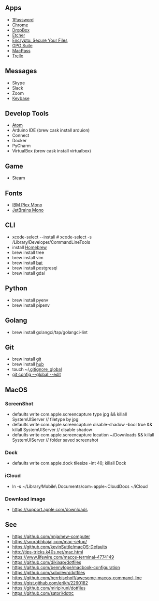 ## Apps
- [1Password](https://1password.com/)
- [Chrome](https://www.google.com/chrome/)
- [DropBox](https://www.dropbox.com/)
- [Etcher](https://www.balena.io/etcher/)
- [Encrypto: Secure Your Files](https://macpaw.com/encrypto)
- [GPG Suite](https://gpgtools.org/)
- [MacPass](https://macpassapp.org/)
- [Trello](https://trello.com/en/platforms)

## Messages
- Skype
- Slack
- Zoom
- [Keybase](https://keybase.io/sgaynetdinov)

## Develop Tools
- [Atom](https://atom.io/)
- Arduino IDE (brew cask install arduion)
- Connect
- Docker
- PyCharm
- VirtualBox (brew cask install virtualbox)

## Game
- Steam

## Fonts
- [IBM Plex Mono](https://github.com/IBM/plex/tree/master/IBM-Plex-Mono)
- [JetBrains Mono](https://github.com/JetBrains/JetBrainsMono)

## CLI
- xcode-select --install  # xcode-select -s /Library/Developer/CommandLineTools
- install [Homebrew](https://brew.sh/)
- brew install tree
- brew install vim
- brew install [bat](https://github.com/sharkdp/bat)
- brew install postgresql
- brew install gdal

## Python
- brew install pyenv
- brew install pipenv

## Golang
- brew install golangci/tap/golangci-lint

## Git
- brew install [git](https://git-scm.com/)
- brew install [hub](https://github.com/github/hub)
- touch ~/[.gitignore_global](https://github.com/sgaynetdinov/rc/blob/master/.gitignore_global)
- [git config --global --edit](https://github.com/sgaynetdinov/rc/blob/master/git_config_global.ini)


## MacOS

### ScreenShot
- defaults write com.apple.screencapture type jpg && killall SystemUIServer // filetype by jpg
- defaults write com.apple.screencapture disable-shadow -bool true && killall SystemUIServer // disable shadow
- defaults write com.apple.screencapture location ~/Downloads && killall SystemUIServer // folder saved screenshot

### Dock
- defaults write com.apple.dock tilesize -int 40; killall Dock

### iCloud
- ln -s \~/Library/Mobile\ Documents/com\~apple\~CloudDocs ~/iCloud

### Download image
- https://support.apple.com/downloads

## See
- https://github.com/nnja/new-computer
- https://sourabhbajaj.com/mac-setup/
- https://github.com/kevinSuttle/macOS-Defaults
- http://tips-tricks.k40s.net/mac.html
- https://www.lifewire.com/macos-terminal-4774149
- https://github.com/dikiaap/dotfiles
- https://github.com/bennylope/macbook-configuration
- https://github.com/sobolevn/dotfiles
- https://github.com/herrbischoff/awesome-macos-command-line
- https://gist.github.com/erikh/2260182
- https://github.com/miripiruni/dotfiles
- https://github.com/satori/dotrc
